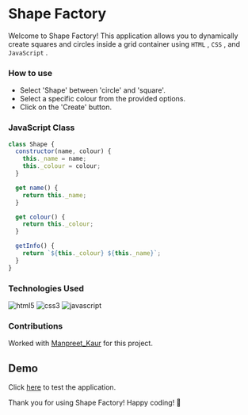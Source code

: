 # Shape Factory

Welcome to Shape Factory! This application allows you to dynamically create squares and circles 
inside a grid container using ```HTML``` , ```CSS``` , and ```JavaScript``` .

### How to use

- Select 'Shape' between 'circle' and 'square'.
- Select a specific colour from the provided options.
- Click on the 'Create' button.

### JavaScript Class

```JavaScript
class Shape {
  constructor(name, colour) {
    this._name = name;
    this._colour = colour;
  }

  get name() {
    return this._name;
  }

  get colour() {
    return this._colour;
  }

  getInfo() {
    return `${this._colour} ${this._name}`;
  }
}
```

### Technologies Used

![html5](https://img.shields.io/badge/HTML5-E34F26?style=for-the-badge&logo=html5&logoColor=white)
![css3](https://img.shields.io/badge/CSS3-1572B6?style=for-the-badge&logo=css3&logoColor=white)
![javascript](https://img.shields.io/badge/JavaScript-323330?style=for-the-badge&logo=javascript&logoColor=F7DF1E)

### Contributions

Worked with [Manpreet_Kaur](https://github.com/dhillxnm) for this project.

## Demo

Click [here](navjot0210.github.io/shape-factory/) to test the application.



Thank you for using Shape Factory! Happy coding! 🎉